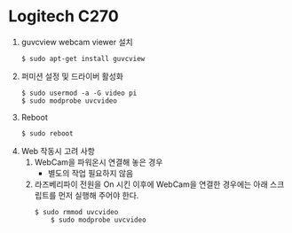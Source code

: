 # Logitech C270
  1. guvcview webcam viewer 설치
     <pre><code>$ sudo apt-get install guvcview</code></pre>
  2. 퍼미션 설정 및 드라이버 활성화
     <pre><code>$ sudo usermod -a -G video pi
	 $ sudo modprobe uvcvideo</code></pre>
  3. Reboot
     <pre><code>$ sudo reboot</code></pre>
  4. Web 작동시 고려 사항
     1. WebCam을 파워온시 연결해 놓은 경우
	    - 별도의 작업 필요하지 않음
     2. 라즈베리파이 전원을 On 시킨 이후에 WebCam을 연결한 경우에는 아래 스크립트를 먼저 실행해 주어야 한다.
	    <pre><code>$ sudo rmmod uvcvideo
            $ sudo modprobe uvcvideo</code></pre>
